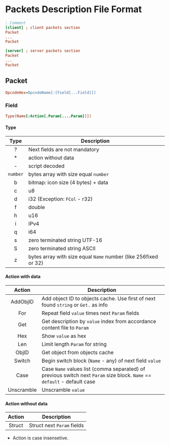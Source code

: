 # Packets Description File Format
```ini
; Comment
[client] ; client packets section
Packet
...
Packet

[server] ; server packets section
Packet
...
Packet
```

## Packet
```ini
OpcodeHex=OpcodeName[:[Field[...Field]]]
```

### Field
```ini
Type(Name[:Action[.Param[....Param]]])
```

#### Type
| Type     | Description |
|:--------:|-------------|
| ?        | Next fields are not mandatory |
| *        | action without data |
| -        | script decoded |
| `number` | bytes array with size equal `number` |
| b        | bitmap: icon size (4 bytes) + data |
| c        | u8 |
| d        | i32 (Exception: `FCol` - r32) |
| f        | double |
| h        | u16 |
| i        | IPv4 |
| q        | i64 |
| s        | zero terminated string UTF-16 |
| S        | zero terminated string ASCII |
| z        | bytes array with size equal `Name` number (like 256fixed or 32) |

#### Action with data
| Action | Description |
|:------:|-------------|
| AddObjID | Add object ID to objects cache. Use first of next found `string` or `Get.` as info |
| For    | Repeat field `value` times next `Param` fields |
| Get    | Get description by `value` index from accordance content file to `Param` |
| Hex    | Show `value` as hex |
| Len    | Limit length `Param` for string |
| ObjID  | Get object from objects cache |
| Switch | Begin switch block (`Name` - any) of next field `value` |
| Case   | Case `Name` values list (comma separated) of previous switch next `Param` size block. `Name` == `default` - default case |
| Unscramble | Unscramble `value` |

#### Action without data
| Action | Description |
|:------:|-------------|
| Struct | Struct next `Param` fields |

* Action is case insensetive.
